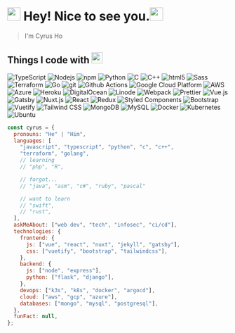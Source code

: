 <h1><img src="https://emojis.slackmojis.com/emojis/images/1531849430/4246/blob-sunglasses.gif?1531849430" width="30"/> Hey! Nice to see you.<img src="https://emojis.slackmojis.com/emojis/images/1572027885/6951/blob_wavereverse.png?1572027885" width="30"></h1>

> I'm Cyrus Ho

<h2>Things I code with <img src="https://emojis.slackmojis.com/emojis/images/1596061862/9845/meow_heart.png?1596061862" width="25"></h2>
<p> 
  <!-- Languages & Packages Managers -->
  <img alt="TypeScript" src="https://img.shields.io/badge/-TypeScript-007ACC?style=flat-square&logo=typescript&logoColor=white" />
  <img alt="Nodejs" src="https://img.shields.io/badge/-Nodejs-43853d?style=flat-square&logo=Node.js&logoColor=white" />
  <img alt="npm" src="https://img.shields.io/badge/-NPM-CB3837?style=flat-square&logo=npm&logoColor=white" />
  <img alt="Python" src="https://img.shields.io/badge/-Python-306998?style=flat-square&logo=python&logoColor=white" /> 
  <img alt="C" src="https://img.shields.io/badge/-C-a9bacd?style=flat-square&logo=C&logoColor=white" />
  <img alt="C++" src="https://img.shields.io/badge/-C++-00599C?style=flat-square&logo=C%2B%2B&logoColor=white" />
  <img alt="html5" src="https://img.shields.io/badge/-HTML5-E34F26?style=flat-square&logo=html5&logoColor=white" />
  <img alt="Sass" src="https://img.shields.io/badge/-Sass-CC6699?style=flat-square&logo=sass&logoColor=white" />
  <img alt="Terraform" src="https://img.shields.io/badge/-Terraform-7B42BC?style=flat-square&logo=Terraform&logoColor=white" />
  <img alt="Go" src="https://img.shields.io/badge/-Go-00ADD8?style=flat-square&logo=Go&logoColor=white" />
  
  <!-- DevOps --> 
  <img alt="git" src="https://img.shields.io/badge/-Git-F05032?style=flat-square&logo=git&logoColor=white" />
  <img alt="Github Actions" src="https://img.shields.io/badge/-Github_Actions-2088FF?style=flat-square&logo=github-actions&logoColor=white" />
  
  <!-- Cloud Platform -->
  <img alt="Google Cloud Platform" src="https://img.shields.io/badge/-Google_Cloud_Platform-1a73e8?style=flat-square&logo=google-cloud&logoColor=white" /> 
  <img alt="AWS" src="https://img.shields.io/badge/-AWS-232F3E?style=flat-square&logo=amazon%20aws&logoColor=white" />
  <img alt="Azure" src="https://img.shields.io/badge/-Azure-0089D6?style=flat-square&logo=microsoft%20azure&logoColor=white" />
  <img alt="Heroku" src="https://img.shields.io/badge/-Heroku-430098?style=flat-square&logo=heroku&logoColor=white" />
  <img alt="DigitalOcean" src="https://img.shields.io/badge/-DigitalOcean-0080FF?style=flat-square&logo=DigitalOcean&logoColor=white" />
  <img alt="Linode" src="https://img.shields.io/badge/-Linode-0080FF?style=flat-square&logo=Linode&logoColor=white" />
   
  <!-- Npm Packages -->
  <img alt="Webpack" src="https://img.shields.io/badge/-Webpack-8DD6F9?style=flat-square&logo=webpack&logoColor=white" /> 
  <img alt="Prettier" src="https://img.shields.io/badge/-Prettier-F7B93E?style=flat-square&logo=prettier&logoColor=white" />
  <img alt="Vue.js" src="https://img.shields.io/badge/-Vue.js-4FC08D?style=flat-square&logo=Vue.js&logoColor=white" />
  <img alt="Gatsby" src="https://img.shields.io/badge/-Gatsby-663399?style=flat-square&logo=Gatsby&logoColor=white" />
  <img alt="Nuxt.js" src="https://img.shields.io/badge/-Nuxt.js-00C58E?style=flat-square&logo=Nuxt.js&logoColor=white" />

  <!-- React Stack -->
  <img alt="React" src="https://img.shields.io/badge/-React-45b8d8?style=flat-square&logo=react&logoColor=white" />
  <img alt="Redux" src="https://img.shields.io/badge/-Redux-764ABC?style=flat-square&logo=redux&logoColor=white" />
  <img alt="Styled Components" src="https://img.shields.io/badge/-Styled_Components-db7092?style=flat-square&logo=styled-components&logoColor=white" />
  

  <!-- UI Frameworks -->
  <img alt="Bootstrap" src="https://img.shields.io/badge/-Bootstrap-7952B3?style=flat-square&logo=Bootstrap&logoColor=white" />
  <img alt="Vuetify" src="https://img.shields.io/badge/-Vuetify-1867C0?style=flat-square&logo=Vuetify&logoColor=white" />
  <img alt="Tailwind CSS" src="https://img.shields.io/badge/-Tailwind%20CSS-38B2AC?style=flat-square&logo=Tailwind%20CSS&logoColor=white" />
  

  <!-- SQL -->
  <img alt="MongoDB" src="https://img.shields.io/badge/-MongoDB-13aa52?style=flat-square&logo=mongodb&logoColor=white" />
  <img alt="MySQL" src="https://img.shields.io/badge/-MySQL-4479A1?style=flat-square&logo=mysql&logoColor=white" />
  
  <!-- Programs -->
  <img alt="Docker" src="https://img.shields.io/badge/-Docker-46a2f1?style=flat-square&logo=docker&logoColor=white" />
  <img alt="Kubernetes" src="https://img.shields.io/badge/-Kubernetes-326CE5?style=flat-square&logo=Kubernetes&logoColor=white" />
  <img alt="Ubuntu" src="https://img.shields.io/badge/-Ubuntu-E95420?style=flat-square&logo=Ubuntu&logoColor=white" />
</p>

```javascript
const cyrus = {
  pronouns: "He" | "Him",
  languages: [
    "javascript", "typescript", "python", "c", "c++", 
    "terraform", "golang",
    // learning
    // "php", "R",

    // forgot...
    // "java", "asm", "c#", "ruby", "pascal"

    // want to learn
    // "swift",
    // "rust",
  ],
  askMeAbout: ["web dev", "tech", "infosec", "ci/cd"],
  technologies: {
    frontend: {
      js: ["vue", "react", "nuxt", "jekyll", "gatsby"],
      css: ["vuetify", "bootstrap", "tailwindcss"],
    },
    backend: {
      js: ["node", "express"],
      python: ["flask", "django"],
    },
    devops: ["k3s", "k8s", "docker", "argocd"],
    cloud: ["aws", "gcp", "azure"],
    databases: ["mongo", "mysql", "postgresql"],
  },
  funFact: null,
};
```
